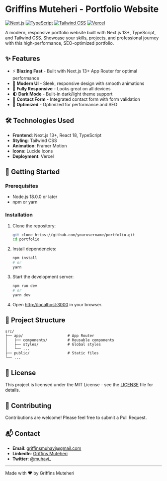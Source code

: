 # Griffins Muteheri - Portfolio Website

[![Next.js](https://img.shields.io/badge/Next.js-000000?style=for-the-badge&logo=nextdotjs&logoColor=white)](https://nextjs.org/)
[![TypeScript](https://img.shields.io/badge/TypeScript-3178C6?style=for-the-badge&logo=typescript&logoColor=white)](https://www.typescriptlang.org/)
[![Tailwind CSS](https://img.shields.io/badge/Tailwind_CSS-38B2AC?style=for-the-badge&logo=tailwind-css&logoColor=white)](https://tailwindcss.com/)
[![Vercel](https://img.shields.io/badge/Vercel-000000?style=for-the-badge&logo=vercel&logoColor=white)](https://vercel.com)

A modern, responsive portfolio website built with Next.js 13+, TypeScript, and Tailwind CSS. Showcase your skills, projects, and professional journey with this high-performance, SEO-optimized portfolio.

## ✨ Features

- ⚡ **Blazing Fast** - Built with Next.js 13+ App Router for optimal performance
- 🎨 **Modern UI** - Sleek, responsive design with smooth animations
- 📱 **Fully Responsive** - Looks great on all devices
- 🌓 **Dark Mode** - Built-in dark/light theme support
- 📝 **Contact Form** - Integrated contact form with form validation
- 🚀 **Optimized** - Optimized for performance and SEO

## 🛠️ Technologies Used

- **Frontend**: Next.js 13+, React 18, TypeScript
- **Styling**: Tailwind CSS
- **Animation**: Framer Motion
- **Icons**: Lucide Icons
- **Deployment**: Vercel

## 🚀 Getting Started

### Prerequisites

- Node.js 18.0.0 or later
- npm or yarn

### Installation

1. Clone the repository:
   ```bash
   git clone https://github.com/yourusername/portfolio.git
   cd portfolio
   ```

2. Install dependencies:
   ```bash
   npm install
   # or
   yarn
   ```

3. Start the development server:
   ```bash
   npm run dev
   # or
   yarn dev
   ```

4. Open [http://localhost:3000](http://localhost:3000) in your browser.

## 🧩 Project Structure

```
src/
├── app/                    # App Router
│   ├── components/         # Reusable components
│   ├── styles/             # Global styles
│   └── ...
├── public/                 # Static files
└── ...
```

## 📄 License

This project is licensed under the MIT License - see the [LICENSE](LICENSE) file for details.

## 🤝 Contributing

Contributions are welcome! Please feel free to submit a Pull Request.

## 📬 Contact

- **Email**: griffinsmuhavi@gmail.com
- **LinkedIn**: [Griffins Muteheri](https://linkedin.com/in/muhavii)
- **Twitter**: [@muhavi_](https://twitter.com/muhavi_)

---

Made with ❤️ by Griffins Muteheri
